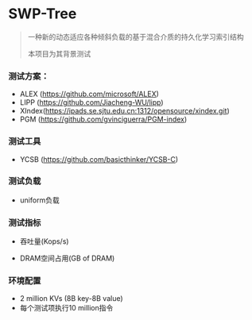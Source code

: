 # SWP-Tree

> 一种新的动态适应各种倾斜负载的基于混合介质的持久化学习索引结构
>
> 本项目为其背景测试

### 测试方案：

- ALEX (https://github.com/microsoft/ALEX)
- LIPP (https://github.com/Jiacheng-WU/lipp)
- XIndex(https://ipads.se.sjtu.edu.cn:1312/opensource/xindex.git)
- PGM (https://github.com/gvinciguerra/PGM-index)

### 测试工具

- YCSB (https://github.com/basicthinker/YCSB-C)


### 测试负载
- uniform负载

### 测试指标

- 吞吐量(Kops/s)

- DRAM空间占用(GB of DRAM)

### 环境配置

- 2 million KVs (8B key-8B value)
- 每个测试项执行10 million指令
